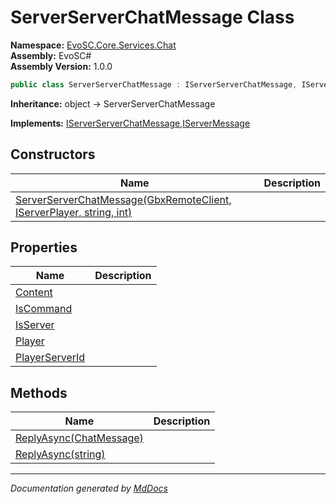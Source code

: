﻿<!--  
  <auto-generated>   
    The contents of this file were generated by a tool.  
    Changes to this file may be list if the file is regenerated  
  </auto-generated>   
-->

# ServerServerChatMessage Class

**Namespace:** [EvoSC.Core.Services.Chat](../index.md)  
**Assembly:** EvoSC\#  
**Assembly Version:** 1.0.0

```csharp
public class ServerServerChatMessage : IServerServerChatMessage, IServerMessage
```

**Inheritance:** object → ServerServerChatMessage

**Implements:** [IServerServerChatMessage](../../../../Interfaces/Messages/IServerServerChatMessage/index.md),[IServerMessage](../../../../Interfaces/Messages/IServerMessage/index.md)

## Constructors

| Name                                                                                          | Description |
| --------------------------------------------------------------------------------------------- | ----------- |
| [ServerServerChatMessage(GbxRemoteClient, IServerPlayer, string, int)](constructors/index.md) |             |

## Properties

| Name                                           | Description |
| ---------------------------------------------- | ----------- |
| [Content](properties/Content.md)               |             |
| [IsCommand](properties/IsCommand.md)           |             |
| [IsServer](properties/IsServer.md)             |             |
| [Player](properties/Player.md)                 |             |
| [PlayerServerId](properties/PlayerServerId.md) |             |

## Methods

| Name                                                                   | Description |
| ---------------------------------------------------------------------- | ----------- |
| [ReplyAsync(ChatMessage)](methods/ReplyAsync.md#replyasyncchatmessage) |             |
| [ReplyAsync(string)](methods/ReplyAsync.md#replyasyncstring)           |             |

___

*Documentation generated by [MdDocs](https://github.com/ap0llo/mddocs)*
